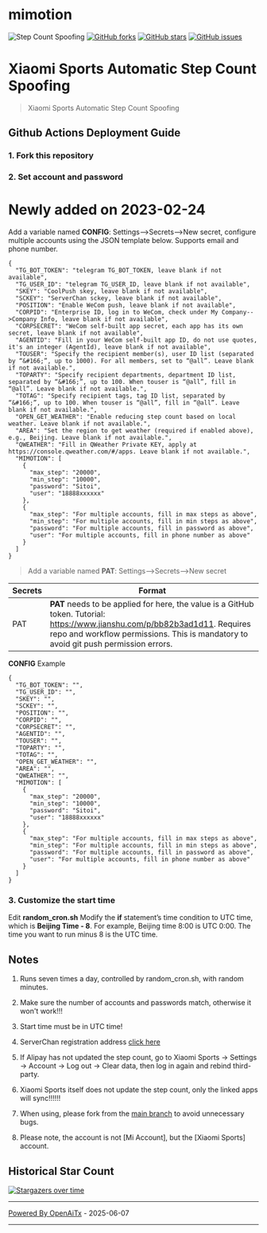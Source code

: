 # mimotion
![ Step Count Spoofing](https://github.com/xunichanghuan/mimotion-run/actions/workflows/run.yml/badge.svg)
[![GitHub forks](https://img.shields.io/github/forks/xunichanghuan/mimotion-run?style=flat-square)](https://github.com/xunichanghuan/mimotion-run/network)
[![GitHub stars](https://img.shields.io/github/stars/xunichanghuan/mimotion-run?style=flat-square)](https://github.com/xunichanghuan/mimotion-run/stargazers)
[![GitHub issues](https://img.shields.io/github/issues/xunichanghuan/mimotion-run?style=flat-square)](https://github.com/xunichanghuan/mimotion-run/issues)

# Xiaomi Sports Automatic Step Count Spoofing

> Xiaomi Sports Automatic Step Count Spoofing

## Github Actions Deployment Guide

### 1. Fork this repository

### 2. Set account and password
# Newly added on 2023-02-24
Add a variable named **CONFIG**: Settings-->Secrets-->New secret, configure multiple accounts using the JSON template below. Supports email and phone number.
```
{
  "TG_BOT_TOKEN": "telegram TG_BOT_TOKEN, leave blank if not available",
  "TG_USER_ID": "telegram TG_USER_ID, leave blank if not available",
  "SKEY": "CoolPush skey, leave blank if not available",
  "SCKEY": "ServerChan sckey, leave blank if not available",
  "POSITION": "Enable WeCom push, leave blank if not available",
  "CORPID": "Enterprise ID, log in to WeCom, check under My Company-->Company Info, leave blank if not available",
  "CORPSECRET": "WeCom self-built app secret, each app has its own secret, leave blank if not available",
  "AGENTID": "Fill in your WeCom self-built app ID, do not use quotes, it's an integer (AgentId), leave blank if not available",
  "TOUSER": "Specify the recipient member(s), user ID list (separated by “&#166;”, up to 1000). For all members, set to “@all”. Leave blank if not available.",
  "TOPARTY": "Specify recipient departments, department ID list, separated by “&#166;”, up to 100. When touser is “@all”, fill in “@all”. Leave blank if not available.",
  "TOTAG": "Specify recipient tags, tag ID list, separated by “&#166;”, up to 100. When touser is “@all”, fill in “@all”. Leave blank if not available.",
  "OPEN_GET_WEATHER": "Enable reducing step count based on local weather. Leave blank if not available.",
  "AREA": "Set the region to get weather (required if enabled above), e.g., Beijing. Leave blank if not available.",
  "QWEATHER": "Fill in QWeather Private KEY, apply at https://console.qweather.com/#/apps. Leave blank if not available.",
  "MIMOTION": [
    {
      "max_step": "20000",
      "min_step": "10000",
      "password": "Sitoi",
      "user": "18888xxxxxx"
    },
    {
      "max_step": "For multiple accounts, fill in max steps as above",
      "min_step": "For multiple accounts, fill in min steps as above",
      "password": "For multiple accounts, fill in password as above",
      "user": "For multiple accounts, fill in phone number as above"
    }
  ]
}
```
> Add a variable named **PAT**: Settings-->Secrets-->New secret

| Secrets |  Format  |
| -------- | ----- |
| PAT |   **PAT** needs to be applied for here, the value is a GitHub token. Tutorial: https://www.jianshu.com/p/bb82b3ad1d11. Requires repo and workflow permissions. This is mandatory to avoid git push permission errors. |

**CONFIG** Example
```
{
  "TG_BOT_TOKEN": "",
  "TG_USER_ID": "",
  "SKEY": "",
  "SCKEY": "",
  "POSITION": "",
  "CORPID": "",
  "CORPSECRET": "",
  "AGENTID": "",
  "TOUSER": "",
  "TOPARTY": "",
  "TOTAG": "",
  "OPEN_GET_WEATHER": "",
  "AREA": "",
  "QWEATHER": "",
  "MIMOTION": [
    {
      "max_step": "20000",
      "min_step": "10000",
      "password": "Sitoi",
      "user": "18888xxxxxx"
    },
    {
      "max_step": "For multiple accounts, fill in max steps as above",
      "min_step": "For multiple accounts, fill in min steps as above",
      "password": "For multiple accounts, fill in password as above",
      "user": "For multiple accounts, fill in phone number as above"
    }
  ]
}
```

### 3. Customize the start time

Edit **random_cron.sh**
Modify the **if** statement’s time condition to UTC time, which is **Beijing Time - 8**. For example, Beijing time 8:00 is UTC 0:00. The time you want to run minus 8 is the UTC time.

## Notes

1. Runs seven times a day, controlled by random_cron.sh, with random minutes.

2. Make sure the number of accounts and passwords match, otherwise it won't work!!!

3. Start time must be in UTC time!

4. ServerChan registration address [click here](https://sct.ftqq.com/)

5. If Alipay has not updated the step count, go to Xiaomi Sports -> Settings -> Account -> Log out -> Clear data, then log in again and rebind third-party.

6. Xiaomi Sports itself does not update the step count, only the linked apps will sync!!!!!!

7. When using, please fork from the [main branch](https://github.com/xunichanghuan/mimotion-run/) to avoid unnecessary bugs.

8. Please note, the account is not [Mi Account], but the [Xiaomi Sports] account.

## Historical Star Count

[![Stargazers over time](https://starchart.cc/xunichanghuan/mimotion-run.svg)](https://starchart.cc/xunichanghuan/mimotion-run)

---

[Powered By OpenAiTx](https://github.com/OpenAiTx/OpenAiTx) - 2025-06-07

---